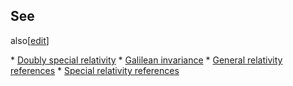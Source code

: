 ## See
also[[edit](/w/index.php?title=Theory\_of\_relativity&action=edit&section=8
"Edit section: See also")]

 \* [Doubly special relativity](/wiki/Doubly\_special\_relativity "Doubly special relativity")
 \* [Galilean invariance](/wiki/Galilean\_invariance "Galilean invariance")
 \* [General relativity references](/wiki/General\_relativity#References "General relativity")
 \* [Special relativity references](/wiki/Special\_relativity#References "Special relativity")
